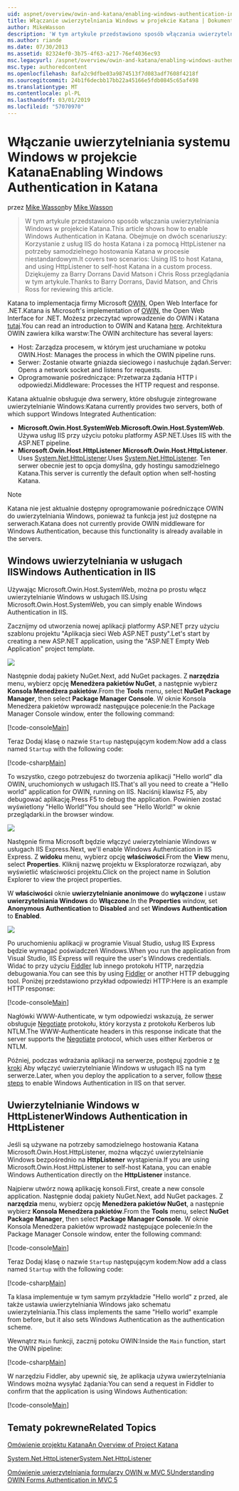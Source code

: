 ```yaml
---
uid: aspnet/overview/owin-and-katana/enabling-windows-authentication-in-katana
title: Włączanie uwierzytelniania Windows w projekcie Katana | Dokumentacja firmy Microsoft
author: MikeWasson
description: 'W tym artykule przedstawiono sposób włączania uwierzytelniania Windows w projekcie Katana. Obejmuje on dwóch scenariuszy: Korzystanie z usług IIS do hosta Katana i za pomocą HttpListener na potrzeby samodzielnego hostowania Kat...'
ms.author: riande
ms.date: 07/30/2013
ms.assetid: 82324ef0-3b75-4f63-a217-76ef4036ec93
msc.legacyurl: /aspnet/overview/owin-and-katana/enabling-windows-authentication-in-katana
msc.type: authoredcontent
ms.openlocfilehash: 8afa2c9dfbe03a9874513f7d083adf7608f4218f
ms.sourcegitcommit: 24b1f6decbb17bb22a45166e5fdb0845c65af498
ms.translationtype: MT
ms.contentlocale: pl-PL
ms.lasthandoff: 03/01/2019
ms.locfileid: "57070970"
---
```

<a name="enabling-windows-authentication-in-katana"></a><span data-ttu-id="6909a-104">Włączanie uwierzytelniania systemu Windows w projekcie Katana</span><span class="sxs-lookup"><span data-stu-id="6909a-104">Enabling Windows Authentication in Katana</span></span>
====================
<span data-ttu-id="6909a-105">przez [Mike Wasson](https://github.com/MikeWasson)</span><span class="sxs-lookup"><span data-stu-id="6909a-105">by [Mike Wasson](https://github.com/MikeWasson)</span></span>

> <span data-ttu-id="6909a-106">W tym artykule przedstawiono sposób włączania uwierzytelniania Windows w projekcie Katana.</span><span class="sxs-lookup"><span data-stu-id="6909a-106">This article shows how to enable Windows Authentication in Katana.</span></span> <span data-ttu-id="6909a-107">Obejmuje on dwóch scenariuszy: Korzystanie z usług IIS do hosta Katana i za pomocą HttpListener na potrzeby samodzielnego hostowania Katana w procesie niestandardowym.</span><span class="sxs-lookup"><span data-stu-id="6909a-107">It covers two scenarios: Using IIS to host Katana, and using HttpListener to self-host Katana in a custom process.</span></span> <span data-ttu-id="6909a-108">Dziękujemy za Barry Dorrans David Matson i Chris Ross przeglądania w tym artykule.</span><span class="sxs-lookup"><span data-stu-id="6909a-108">Thanks to Barry Dorrans, David Matson, and Chris Ross for reviewing this article.</span></span>


<span data-ttu-id="6909a-109">Katana to implementacja firmy Microsoft [OWIN](http://owin.org/), Open Web Interface for .NET.</span><span class="sxs-lookup"><span data-stu-id="6909a-109">Katana is Microsoft's implementation of [OWIN](http://owin.org/), the Open Web Interface for .NET.</span></span> <span data-ttu-id="6909a-110">Możesz przeczytać wprowadzenie do OWIN i Katana [tutaj](an-overview-of-project-katana.md).</span><span class="sxs-lookup"><span data-stu-id="6909a-110">You can read an introduction to OWIN and Katana [here](an-overview-of-project-katana.md).</span></span> <span data-ttu-id="6909a-111">Architektura OWIN zawiera kilka warstw:</span><span class="sxs-lookup"><span data-stu-id="6909a-111">The OWIN architecture has several layers:</span></span>

- <span data-ttu-id="6909a-112">Host: Zarządza procesem, w którym jest uruchamiane w potoku OWIN.</span><span class="sxs-lookup"><span data-stu-id="6909a-112">Host: Manages the process in which the OWIN pipeline runs.</span></span>
- <span data-ttu-id="6909a-113">Serwer: Zostanie otwarte gniazda sieciowego i nasłuchuje żądań.</span><span class="sxs-lookup"><span data-stu-id="6909a-113">Server: Opens a network socket and listens for requests.</span></span>
- <span data-ttu-id="6909a-114">Oprogramowanie pośredniczące: Przetwarza żądania HTTP i odpowiedzi.</span><span class="sxs-lookup"><span data-stu-id="6909a-114">Middleware: Processes the HTTP request and response.</span></span>

<span data-ttu-id="6909a-115">Katana aktualnie obsługuje dwa serwery, które obsługuje zintegrowane uwierzytelnianie Windows:</span><span class="sxs-lookup"><span data-stu-id="6909a-115">Katana currently provides two servers, both of which support Windows Integrated Authentication:</span></span>

- <span data-ttu-id="6909a-116">**Microsoft.Owin.Host.SystemWeb**.</span><span class="sxs-lookup"><span data-stu-id="6909a-116">**Microsoft.Owin.Host.SystemWeb**.</span></span> <span data-ttu-id="6909a-117">Używa usług IIS przy użyciu potoku platformy ASP.NET.</span><span class="sxs-lookup"><span data-stu-id="6909a-117">Uses IIS with the ASP.NET pipeline.</span></span>
- <span data-ttu-id="6909a-118">**Microsoft.Owin.Host.HttpListener**.</span><span class="sxs-lookup"><span data-stu-id="6909a-118">**Microsoft.Owin.Host.HttpListener**.</span></span> <span data-ttu-id="6909a-119">Uses [System.Net.HttpListener](https://msdn.microsoft.com/library/system.net.httplistener.aspx).</span><span class="sxs-lookup"><span data-stu-id="6909a-119">Uses [System.Net.HttpListener](https://msdn.microsoft.com/library/system.net.httplistener.aspx).</span></span> <span data-ttu-id="6909a-120">Ten serwer obecnie jest to opcja domyślna, gdy hostingu samodzielnego Katana.</span><span class="sxs-lookup"><span data-stu-id="6909a-120">This server is currently the default option when self-hosting Katana.</span></span>

> [!NOTE]
> <span data-ttu-id="6909a-121">Katana nie jest aktualnie dostępny oprogramowanie pośredniczące OWIN do uwierzytelniania Windows, ponieważ ta funkcja jest już dostępne na serwerach.</span><span class="sxs-lookup"><span data-stu-id="6909a-121">Katana does not currently provide OWIN middleware for Windows Authentication, because this functionality is already available in the servers.</span></span>

## <a name="windows-authentication-in-iis"></a><span data-ttu-id="6909a-122">Windows uwierzytelniania w usługach IIS</span><span class="sxs-lookup"><span data-stu-id="6909a-122">Windows Authentication in IIS</span></span>

<span data-ttu-id="6909a-123">Używając Microsoft.Owin.Host.SystemWeb, można po prostu włącz uwierzytelnianie Windows w usługach IIS.</span><span class="sxs-lookup"><span data-stu-id="6909a-123">Using Microsoft.Owin.Host.SystemWeb, you can simply enable Windows Authentication in IIS.</span></span>

<span data-ttu-id="6909a-124">Zacznijmy od utworzenia nowej aplikacji platformy ASP.NET przy użyciu szablonu projektu "Aplikacja sieci Web ASP.NET pusty".</span><span class="sxs-lookup"><span data-stu-id="6909a-124">Let's start by creating a new ASP.NET application, using the "ASP.NET Empty Web Application" project template.</span></span>

![](enabling-windows-authentication-in-katana/_static/image1.png)

<span data-ttu-id="6909a-125">Następnie dodaj pakiety NuGet.</span><span class="sxs-lookup"><span data-stu-id="6909a-125">Next, add NuGet packages.</span></span> <span data-ttu-id="6909a-126">Z **narzędzia** menu, wybierz opcję **Menedżera pakietów NuGet**, a następnie wybierz **Konsola Menedżera pakietów**.</span><span class="sxs-lookup"><span data-stu-id="6909a-126">From the **Tools** menu, select **NuGet Package Manager**, then select **Package Manager Console**.</span></span> <span data-ttu-id="6909a-127">W oknie Konsola Menedżera pakietów wprowadź następujące polecenie:</span><span class="sxs-lookup"><span data-stu-id="6909a-127">In the Package Manager Console window, enter the following command:</span></span>

[!code-console[Main](enabling-windows-authentication-in-katana/samples/sample1.cmd)]

<span data-ttu-id="6909a-128">Teraz Dodaj klasę o nazwie `Startup` następującym kodem:</span><span class="sxs-lookup"><span data-stu-id="6909a-128">Now add a class named `Startup` with the following code:</span></span>

[!code-csharp[Main](enabling-windows-authentication-in-katana/samples/sample2.cs)]

<span data-ttu-id="6909a-129">To wszystko, czego potrzebujesz do tworzenia aplikacji "Hello world" dla OWIN, uruchomionych w usługach IIS.</span><span class="sxs-lookup"><span data-stu-id="6909a-129">That's all you need to create a "Hello world" application for OWIN, running on IIS.</span></span> <span data-ttu-id="6909a-130">Naciśnij klawisz F5, aby debugować aplikację.</span><span class="sxs-lookup"><span data-stu-id="6909a-130">Press F5 to debug the application.</span></span> <span data-ttu-id="6909a-131">Powinien zostać wyświetlony "Hello World!"</span><span class="sxs-lookup"><span data-stu-id="6909a-131">You should see "Hello World!"</span></span> <span data-ttu-id="6909a-132">w oknie przeglądarki.</span><span class="sxs-lookup"><span data-stu-id="6909a-132">in the browser window.</span></span>

![](enabling-windows-authentication-in-katana/_static/image2.png)

<span data-ttu-id="6909a-133">Następnie firma Microsoft będzie włączyć uwierzytelnianie Windows w usługach IIS Express.</span><span class="sxs-lookup"><span data-stu-id="6909a-133">Next, we'll enable Windows Authentication in IIS Express.</span></span> <span data-ttu-id="6909a-134">Z **widoku** menu, wybierz opcję **właściwości**.</span><span class="sxs-lookup"><span data-stu-id="6909a-134">From the **View** menu, select **Properties**.</span></span> <span data-ttu-id="6909a-135">Kliknij nazwę projektu w Eksploratorze rozwiązań, aby wyświetlić właściwości projektu.</span><span class="sxs-lookup"><span data-stu-id="6909a-135">Click on the project name in Solution Explorer to view the project properties.</span></span>

<span data-ttu-id="6909a-136">W **właściwości** oknie **uwierzytelnianie anonimowe** do **wyłączone** i ustaw **uwierzytelniania Windows** do  **Włączone**.</span><span class="sxs-lookup"><span data-stu-id="6909a-136">In the **Properties** window, set **Anonymous Authentication** to **Disabled** and set **Windows Authentication** to **Enabled**.</span></span>

![](enabling-windows-authentication-in-katana/_static/image3.png)

<span data-ttu-id="6909a-137">Po uruchomieniu aplikacji w programie Visual Studio, usług IIS Express będzie wymagać poświadczeń Windows.</span><span class="sxs-lookup"><span data-stu-id="6909a-137">When you run the application from Visual Studio, IIS Express will require the user's Windows credentials.</span></span> <span data-ttu-id="6909a-138">Widać to przy użyciu [Fiddler](http://fiddler2.com/home) lub innego protokołu HTTP, narzędzia debugowania.</span><span class="sxs-lookup"><span data-stu-id="6909a-138">You can see this by using [Fiddler](http://fiddler2.com/home) or another HTTP debugging tool.</span></span> <span data-ttu-id="6909a-139">Poniżej przedstawiono przykład odpowiedzi HTTP:</span><span class="sxs-lookup"><span data-stu-id="6909a-139">Here is an example HTTP response:</span></span>

[!code-console[Main](enabling-windows-authentication-in-katana/samples/sample3.cmd?highlight=1,5-6)]

<span data-ttu-id="6909a-140">Nagłówki WWW-Authenticate, w tym odpowiedzi wskazują, że serwer obsługuje [Negotiate](http://www.ietf.org/rfc/rfc4559.txt) protokołu, który korzysta z protokołu Kerberos lub NTLM.</span><span class="sxs-lookup"><span data-stu-id="6909a-140">The WWW-Authenticate headers in this response indicate that the server supports the [Negotiate](http://www.ietf.org/rfc/rfc4559.txt) protocol, which uses either Kerberos or NTLM.</span></span>

<span data-ttu-id="6909a-141">Później, podczas wdrażania aplikacji na serwerze, postępuj zgodnie z [te kroki](https://www.iis.net/configreference/system.webserver/security/authentication/windowsauthentication) Aby włączyć uwierzytelnianie Windows w usługach IIS na tym serwerze.</span><span class="sxs-lookup"><span data-stu-id="6909a-141">Later, when you deploy the application to a server, follow [these steps](https://www.iis.net/configreference/system.webserver/security/authentication/windowsauthentication) to enable Windows Authentication in IIS on that server.</span></span>

## <a name="windows-authentication-in-httplistener"></a><span data-ttu-id="6909a-142">Uwierzytelnianie Windows w HttpListener</span><span class="sxs-lookup"><span data-stu-id="6909a-142">Windows Authentication in HttpListener</span></span>

<span data-ttu-id="6909a-143">Jeśli są używane na potrzeby samodzielnego hostowania Katana Microsoft.Owin.Host.HttpListener, można włączyć uwierzytelnianie Windows bezpośrednio na **HttpListener** wystąpienia.</span><span class="sxs-lookup"><span data-stu-id="6909a-143">If you are using Microsoft.Owin.Host.HttpListener to self-host Katana, you can enable Windows Authentication directly on the **HttpListener** instance.</span></span>

<span data-ttu-id="6909a-144">Najpierw utwórz nową aplikację konsoli.</span><span class="sxs-lookup"><span data-stu-id="6909a-144">First, create a new console application.</span></span> <span data-ttu-id="6909a-145">Następnie dodaj pakiety NuGet.</span><span class="sxs-lookup"><span data-stu-id="6909a-145">Next, add NuGet packages.</span></span> <span data-ttu-id="6909a-146">Z **narzędzia** menu, wybierz opcję **Menedżera pakietów NuGet**, a następnie wybierz **Konsola Menedżera pakietów**.</span><span class="sxs-lookup"><span data-stu-id="6909a-146">From the **Tools** menu, select **NuGet Package Manager**, then select **Package Manager Console**.</span></span> <span data-ttu-id="6909a-147">W oknie Konsola Menedżera pakietów wprowadź następujące polecenie:</span><span class="sxs-lookup"><span data-stu-id="6909a-147">In the Package Manager Console window, enter the following command:</span></span>

[!code-console[Main](enabling-windows-authentication-in-katana/samples/sample4.cmd)]

<span data-ttu-id="6909a-148">Teraz Dodaj klasę o nazwie `Startup` następującym kodem:</span><span class="sxs-lookup"><span data-stu-id="6909a-148">Now add a class named `Startup` with the following code:</span></span>

[!code-csharp[Main](enabling-windows-authentication-in-katana/samples/sample5.cs)]

<span data-ttu-id="6909a-149">Ta klasa implementuje w tym samym przykładzie "Hello world" z przed, ale także ustawia uwierzytelniania Windows jako schematu uwierzytelniania.</span><span class="sxs-lookup"><span data-stu-id="6909a-149">This class implements the same "Hello world" example from before, but it also sets Windows Authentication as the authentication scheme.</span></span>

<span data-ttu-id="6909a-150">Wewnątrz `Main` funkcji, zacznij potoku OWIN:</span><span class="sxs-lookup"><span data-stu-id="6909a-150">Inside the `Main` function, start the OWIN pipeline:</span></span>

[!code-csharp[Main](enabling-windows-authentication-in-katana/samples/sample6.cs)]

<span data-ttu-id="6909a-151">W narzędziu Fiddler, aby upewnić się, że aplikacja używa uwierzytelniania Windows można wysyłać żądania:</span><span class="sxs-lookup"><span data-stu-id="6909a-151">You can send a request in Fiddler to confirm that the application is using Windows Authentication:</span></span>

[!code-console[Main](enabling-windows-authentication-in-katana/samples/sample7.cmd?highlight=1,4-5)]

## <a name="related-topics"></a><span data-ttu-id="6909a-152">Tematy pokrewne</span><span class="sxs-lookup"><span data-stu-id="6909a-152">Related Topics</span></span>

[<span data-ttu-id="6909a-153">Omówienie projektu Katana</span><span class="sxs-lookup"><span data-stu-id="6909a-153">An Overview of Project Katana</span></span>](an-overview-of-project-katana.md)

[<span data-ttu-id="6909a-154">System.Net.HttpListener</span><span class="sxs-lookup"><span data-stu-id="6909a-154">System.Net.HttpListener</span></span>](https://msdn.microsoft.com/library/system.net.httplistener.aspx)

[<span data-ttu-id="6909a-155">Omówienie uwierzytelniania formularzy OWIN w MVC 5</span><span class="sxs-lookup"><span data-stu-id="6909a-155">Understanding OWIN Forms Authentication in MVC 5</span></span>](https://blogs.msdn.com/b/webdev/archive/2013/07/03/understanding-owin-forms-authentication-in-mvc-5.aspx)
